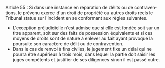 Article 55 : Si dans une instance en réparation de délits ou de
contraven­tions, le prévenu exerce d'un droit de propriété ou autres
droits réels le Tribunal statue sur l'incident en se conformant aux
règles suivantes.
- L'exception préjudicielle n'est admise que si elle est fondée soit
sur un titre apparent, soit sur des faits de possession équivalents et
si ces moyens de droits sont de nature à enlever au fait ayant
provoqué la poursuite son caractère de délit ou de contravention.
- Dans le cas de renvoi à fins civiles, le jugement fixe un délai qui ne
pourra être supérieur à trois mois, dans lequel la partie doit saisir
les juges compétents et justifier de ses diligences sinon il est passé
outre.